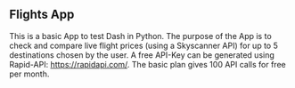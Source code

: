 ## Flights App

This is a basic App to test Dash in Python. 
The purpose of the App is to check and compare live flight prices (using a Skyscanner API) for up to 5 destinations chosen by the user. A free API-Key can be generated using Rapid-API: https://rapidapi.com/.
The basic plan gives 100 API calls for free per month. 
